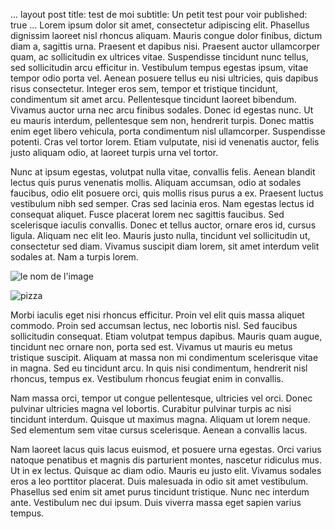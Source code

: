 ...
layout post
title: test de moi
subtitle: Un petit test pour voir
published: true
...
Lorem ipsum dolor sit amet, consectetur adipiscing elit. Phasellus dignissim laoreet nisl rhoncus aliquam. Mauris congue dolor finibus, dictum diam a, sagittis urna. Praesent et dapibus nisi. Praesent auctor ullamcorper quam, ac sollicitudin ex ultrices vitae. Suspendisse tincidunt nunc tellus, sed sollicitudin arcu efficitur in. Vestibulum tempus egestas ipsum, vitae tempor odio porta vel. Aenean posuere tellus eu nisi ultricies, quis dapibus risus consectetur. Integer eros sem, tempor et tristique tincidunt, condimentum sit amet arcu. Pellentesque tincidunt laoreet bibendum. Vivamus auctor urna nec arcu finibus sodales. Donec id egestas nunc. Ut eu mauris interdum, pellentesque sem non, hendrerit turpis. Donec mattis enim eget libero vehicula, porta condimentum nisl ullamcorper. Suspendisse potenti. Cras vel tortor lorem. Etiam vulputate, nisi id venenatis auctor, felis justo aliquam odio, at laoreet turpis urna vel tortor.

Nunc at ipsum egestas, volutpat nulla vitae, convallis felis. Aenean blandit lectus quis purus venenatis mollis. Aliquam accumsan, odio at sodales faucibus, odio elit posuere orci, quis mollis risus purus a ex. Praesent luctus vestibulum nibh sed semper. Cras sed lacinia eros. Nam egestas lectus id consequat aliquet. Fusce placerat lorem nec sagittis faucibus. Sed scelerisque iaculis convallis. Donec et tellus auctor, ornare eros id, cursus ligula. Aliquam nec elit leo. Mauris justo nulla, tincidunt vel sollicitudin ut, consectetur sed diam. Vivamus suscipit diam lorem, sit amet interdum velit sodales at. Nam a turpis lorem.

![le nom de l'image](url)

![pizza](https://as1.ftcdn.net/v2/jpg/00/27/57/96/1000_F_27579652_tM7V4fZBBw8RLmZo0Bi8WhtO2EosTRFD.jpg)

Morbi iaculis eget nisi rhoncus efficitur. Proin vel elit quis massa aliquet commodo. Proin sed accumsan lectus, nec lobortis nisl. Sed faucibus sollicitudin consequat. Etiam volutpat tempus dapibus. Mauris quam augue, tincidunt nec ornare non, porta sed est. Vivamus ut mauris eu metus tristique suscipit. Aliquam at massa non mi condimentum scelerisque vitae in magna. Sed eu tincidunt arcu. In quis nisi condimentum, hendrerit nisl rhoncus, tempus ex. Vestibulum rhoncus feugiat enim in convallis.

Nam massa orci, tempor ut congue pellentesque, ultricies vel orci. Donec pulvinar ultricies magna vel lobortis. Curabitur pulvinar turpis ac nisi tincidunt interdum. Quisque ut maximus magna. Aliquam ut lorem neque. Sed elementum sem vitae cursus scelerisque. Aenean a convallis lacus.

Nam laoreet lacus quis lacus euismod, et posuere urna egestas. Orci varius natoque penatibus et magnis dis parturient montes, nascetur ridiculus mus. Ut in ex lectus. Quisque ac diam odio. Mauris eu justo elit. Vivamus sodales eros a leo porttitor placerat. Duis malesuada in odio sit amet vestibulum. Phasellus sed enim sit amet purus tincidunt tristique. Nunc nec interdum ante. Vestibulum nec dui ipsum. Duis viverra massa eget sapien varius tempus.

